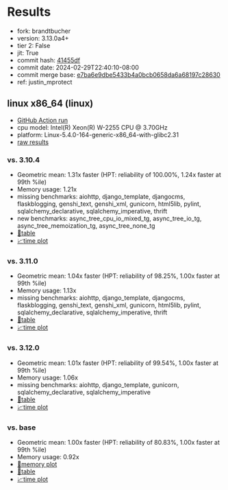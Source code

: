 # Results

- fork: brandtbucher
- version: 3.13.0a4+
- tier 2: False
- jit: True
- commit hash: [41455df](https://github.com/brandtbucher/cpython/commit/41455df)
- commit date: 2024-02-29T22:40:10-08:00
- commit merge base: [e7ba6e9dbe5433b4a0bcb0658da6a68197c28630](https://github.com/brandtbucher/cpython/commit/e7ba6e9dbe5433b4a0bcb0658da6a68197c28630)
- ref: justin_mprotect

## linux x86_64 (linux)

- [GitHub Action run](https://github.com/faster-cpython/benchmarking/actions/runs/8160546330)
- cpu model: Intel(R) Xeon(R) W-2255 CPU @ 3.70GHz
- platform: Linux-5.4.0-164-generic-x86_64-with-glibc2.31
- [raw results](bm-20240229-linux-x86_64-brandtbucher-justin_mprotect-3.13.0a4%2B-41455df.json)

### vs. 3.10.4

- Geometric mean: 1.31x faster (HPT: reliability of 100.00%, 1.24x faster at 99th %ile)
- Memory usage: 1.21x
- missing benchmarks: aiohttp, django_template, djangocms, flaskblogging, genshi_text, genshi_xml, gunicorn, html5lib, pylint, sqlalchemy_declarative, sqlalchemy_imperative, thrift
- new benchmarks: async_tree_cpu_io_mixed_tg, async_tree_io_tg, async_tree_memoization_tg, async_tree_none_tg
- [📄table](bm-20240229-linux-x86_64-brandtbucher-justin_mprotect-3.13.0a4%2B-41455df-vs-3.10.4.md)
- [📈time plot](bm-20240229-linux-x86_64-brandtbucher-justin_mprotect-3.13.0a4%2B-41455df-vs-3.10.4.png)

### vs. 3.11.0

- Geometric mean: 1.04x faster (HPT: reliability of 98.25%, 1.00x faster at 99th %ile)
- Memory usage: 1.13x
- missing benchmarks: aiohttp, django_template, djangocms, flaskblogging, genshi_text, genshi_xml, gunicorn, html5lib, pylint, sqlalchemy_declarative, sqlalchemy_imperative, thrift
- [📄table](bm-20240229-linux-x86_64-brandtbucher-justin_mprotect-3.13.0a4%2B-41455df-vs-3.11.0.md)
- [📈time plot](bm-20240229-linux-x86_64-brandtbucher-justin_mprotect-3.13.0a4%2B-41455df-vs-3.11.0.png)

### vs. 3.12.0

- Geometric mean: 1.01x faster (HPT: reliability of 99.54%, 1.00x faster at 99th %ile)
- Memory usage: 1.06x
- missing benchmarks: aiohttp, django_template, gunicorn, sqlalchemy_declarative, sqlalchemy_imperative
- [📄table](bm-20240229-linux-x86_64-brandtbucher-justin_mprotect-3.13.0a4%2B-41455df-vs-3.12.0.md)
- [📈time plot](bm-20240229-linux-x86_64-brandtbucher-justin_mprotect-3.13.0a4%2B-41455df-vs-3.12.0.png)

### vs. base

- Geometric mean: 1.00x faster (HPT: reliability of 80.83%, 1.00x faster at 99th %ile)
- Memory usage: 0.92x
- [🧠memory plot](bm-20240229-linux-x86_64-brandtbucher-justin_mprotect-3.13.0a4%2B-41455df-vs-base-mem.png)
- [📄table](bm-20240229-linux-x86_64-brandtbucher-justin_mprotect-3.13.0a4%2B-41455df-vs-base.md)
- [📈time plot](bm-20240229-linux-x86_64-brandtbucher-justin_mprotect-3.13.0a4%2B-41455df-vs-base.png)

